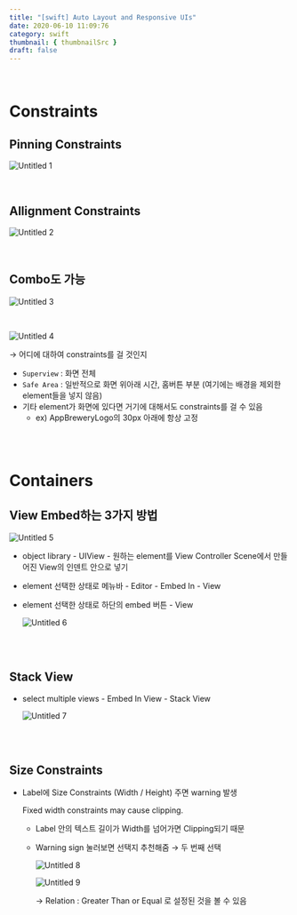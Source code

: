 ```yaml
---
title: "[swift] Auto Layout and Responsive UIs"
date: 2020-06-10 11:09:76
category: swift
thumbnail: { thumbnailSrc }
draft: false
---
```


<br/>

# Constraints



## Pinning Constraints



![Untitled 1](https://user-images.githubusercontent.com/45819975/91926127-82a06c80-ed11-11ea-8787-546579ee7045.png)

<br/>

## Allignment Constraints

![Untitled 2](https://user-images.githubusercontent.com/45819975/91926137-87652080-ed11-11ea-89c2-744d814b124a.png)

<br/>

## Combo도 가능

![Untitled 3](https://user-images.githubusercontent.com/45819975/91926138-87652080-ed11-11ea-96f9-827be993c311.png)

<br/>

![Untitled 4](https://user-images.githubusercontent.com/45819975/91926139-88964d80-ed11-11ea-8099-e6b52557237c.png)

→ 어디에 대하여 constraints를 걸 것인지

- `Superview` : 화면 전체
- `Safe Area` : 일반적으로 화면 위아래 시간, 홈버튼 부분 (여기에는 배경을 제외한 element들을 넣지 않음)
- 기타 element가 화면에 있다면 거기에 대해서도 constraints를 걸 수 있음
    - ex) AppBreweryLogo의 30px 아래에 항상 고정

<br/>
<br/>

# Containers

## View Embed하는 3가지 방법


![Untitled 5](https://user-images.githubusercontent.com/45819975/91926140-88964d80-ed11-11ea-9749-92e4fac3cb56.png)

- object library - UIView - 원하는 element를 View Controller Scene에서 만들어진 View의 인덴트 안으로 넣기
- element 선택한 상태로 메뉴바 - Editor - Embed In - View
- element 선택한 상태로 하단의 embed 버튼 - View

    ![Untitled 6](https://user-images.githubusercontent.com/45819975/91926141-892ee400-ed11-11ea-8b68-dcd2a24c79ad.png)

<br/>
<br/>

## Stack View

- select multiple views - Embed In View - Stack View

    ![Untitled 7](https://user-images.githubusercontent.com/45819975/91926143-89c77a80-ed11-11ea-9554-f2128a2541a7.png)

<br/>
<br/>

## Size Constraints

- Label에 Size Constraints (Width / Height) 주면 warning 발생

    Fixed width constraints may cause clipping.

    - Label 안의 텍스트 길이가 Width를 넘어가면 Clipping되기 때문
    - Warning sign 눌러보면 선택지 추천해줌 → 두 번째 선택

        ![Untitled 8](https://user-images.githubusercontent.com/45819975/91926145-8a601100-ed11-11ea-8edd-89f35d358021.png)

        ![Untitled 9](https://user-images.githubusercontent.com/45819975/91926146-8af8a780-ed11-11ea-8910-b975159c975d.png)

        → Relation : Greater Than or Equal 로 설정된 것을 볼 수 있음
